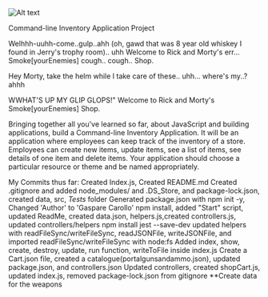 <img src="/path/to/img.jpg" alt="Alt text" title="Optional title">

Command-line Inventory Application Project 


Welhhh-uuhh-come..gulp..ahh (oh, gawd that was 8 year old whiskey I found in Jerry's trophy room).. uhh Welcome to Rick and Morty's err... Smoke[yourEnemies] cough.. cough.. Shop. 

Hey Morty, take the helm while I take care of these.. uhh... where's my..? ahhh

WWHAT'S UP MY GLIP GLOPS!" Welcome to Rick and Morty's Smoke[yourEnemies] Shop.

Bringing together all you've learned so far, about JavaScript and building applications, build a Command-line Inventory Application. It will be an application where employees can keep track of the inventory of a store. Employees can create new items, update items, see a list of items, see details of one item and delete items. Your application should choose a particular resource or theme and be named appropriately.




My Commits thus far:
Created Index.js, Created README.md
Created .gitignore and added node_modules/ and .DS_Store, and package-lock.json, created data, src, _Tests_ folder
Generated package.json with npm init -y, Changed 'Author' to 'Gaspare Carollo' 
npm install, added "Start" script, updated ReadMe, created data.json, helpers.js,created controllers.js, updated controllers/helpers
npm install jest --save-dev
updated helpers with readFileSync/writeFileSync, readJSONFile, writeJSONFile, and imported readFileSync/writeFileSync with node:fs
Added index, show, create, destroy, update, run function, writeToFile inside index.js
Create a Cart.json file, created a catalogue(portalgunsandammo.json), updated package.json, and controllers.json
Updated controllers, created shopCart.js, updated index.js, 
removed package-lock.json from gitignore
**Create data for the weapons

